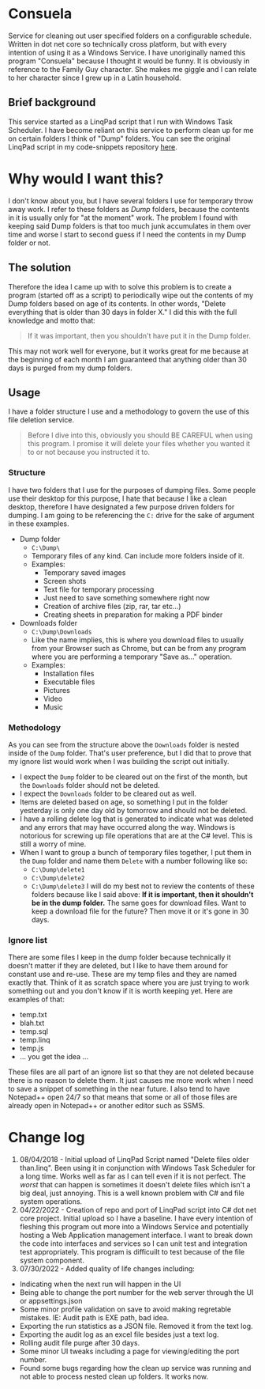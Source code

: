 # Consuela
Service for cleaning out user specified folders on a configurable schedule. Written in dot net core so technically cross platform, but with every intention of using it as a Windows Service. I have unoriginally named this program "Consuela" because I thought it would be funny. It is obviously in reference to the Family Guy character. She makes me giggle and I can relate to her character since I grew up in a Latin household.

## Brief background
This service started as a LinqPad script that I run with Windows Task Scheduler. I have become reliant on this service to perform clean up for me on certain folders I think of "Dump" folders. You can see the original LinqPad script in my code-snippets repository [here](https://github.com/dyslexicanaboko/code-snippets/blob/develop/LinqPadScripts/Delete%20files%20older%20than/Delete%20files%20older%20than.linq).

# Why would I want this?
I don't know about you, but I have several folders I use for temporary throw away work. I refer to these folders as *Dump* folders, because the contents in it is usually only for "at the moment" work. The problem I found with keeping said Dump folders is that too much junk accumulates in them over time and worse I start to second guess if I need the contents in my Dump folder or not.

## The solution
Therefore the idea I came up with to solve this problem is to create a program (started off as a script) to periodically wipe out the contents of my Dump folders based on age of its contents. In other words, "Delete everything that is older than 30 days in folder X." I did this with the full knowledge and motto that:

> If it was important, then you shouldn't have put it in the Dump folder.

This may not work well for everyone, but it works great for me because at the beginning of each month I am guaranteed that anything older than 30 days is purged from my dump folders.

## Usage
I have a folder structure I use and a methodology to govern the use of this file deletion service.

> Before I dive into this, obviously you should BE CAREFUL when using this program. I promise it will delete your files whether you wanted it to or not because you instructed it to.

### Structure
I have two folders that I use for the purposes of dumping files. Some people use their desktop for this purpose, I hate that because I like a clean desktop, therefore I have designated a few purpose driven folders for dumping. I am going to be referencing the `C:` drive for the sake of argument in these examples.

- Dump folder
  - `C:\Dump\`
  - Temporary files of any kind. Can include more folders inside of it.
  - Examples:
    - Temporary saved images
    - Screen shots
    - Text file for temporary processing
    - Just need to save something somewhere right now
    - Creation of archive files (zip, rar, tar etc...)
    - Creating sheets in preparation for making a PDF binder
- Downloads folder
  - `C:\Dump\Downloads`
  - Like the name implies, this is where you download files to usually from your Browser such as Chrome, but can be from any program where you are performing a temporary "Save as..." operation.
  - Examples:
    - Installation files
    - Executable files
    - Pictures
    - Video
    - Music

### Methodology
As you can see from the structure above the `Downloads` folder is nested inside of the `Dump` folder. That's user preference, but I did that to prove that my ignore list would work when I was building the script out initially.
- I expect the `Dump` folder to be cleared out on the first of the month, but the `Downloads` folder should not be deleted.
- I expect the `Downloads` folder to be cleared out as well.
- Items are deleted based on age, so something I put in the folder yesterday is only one day old by tomorrow and should not be deleted.
- I have a rolling delete log that is generated to indicate what was deleted and any errors that may have occurred along the way. Windows is notorious for screwing up file operations that are at the C# level. This is still a worry of mine.
- When I want to group a bunch of temporary files together, I put them in the `Dump` folder and name them `Delete` with a number following like so:
  - `C:\Dump\delete1`
  - `C:\Dump\delete2`
  - `C:\Dump\delete3`
I will do my best not to review the contents of these folders because like I said above: **If it is important, then it shouldn't be in the dump folder.**
The same goes for download files. Want to keep a download file for the future? Then move it or it's gone in 30 days.

### Ignore list
There are some files I keep in the dump folder because technically it doesn't matter if they are deleted, but I like to have them around for constant use and re-use. These are my temp files and they are named exactly that. Think of it as scratch space where you are just trying to work something out and you don't know if it is worth keeping yet. Here are examples of that:
- temp.txt
- blah.txt
- temp.sql
- temp.linq
- temp.js
- ... you get the idea ...

These files are all part of an ignore list so that they are not deleted because there is no reason to delete them. It just causes me more work when I need to save a snippet of something in the near future. I also tend to have Notepad++ open 24/7 so that means that some or all of those files are already open in Notepad++ or another editor such as SSMS.

# Change log
1. 08/04/2018 - Initial upload of LinqPad Script named "Delete files older than.linq". Been using it in conjunction with Windows Task Scheduler for a long time. Works well as far as I can tell even if it is not perfect. The *worst* that can happen is sometimes it doesn't delete files which isn't a big deal, just annoying. This is a well known problem with C# and file system operations.
2. 04/22/2022 - Creation of repo and port of LinqPad script into C# dot net core project. Initial upload so I have a baseline. I have every intention of fleshing this program out more into a Windows Service and potentially hosting a Web Application management interface. I want to break down the code into interfaces and services so I can unit test and integration test appropriately. This program is difficuilt to test because of the file system component.
3. 07/30/2022 - Added quality of life changes including:
- Indicating when the next run will happen in the UI
- Being able to change the port number for the web server through the UI or appsettings.json
- Some minor profile validation on save to avoid making regretable mistakes. IE: Audit path is EXE path, bad idea.
- Exporting the run statistics as a JSON file. Removed it from the text log.
- Exporting the audit log as an excel file besides just a text log.
- Rolling audit file purge after 30 days.
- Some minor UI tweaks including a page for viewing/editing the port number.
- Found some bugs regarding how the clean up service was running and not able to process nested clean up folders. It works now.
